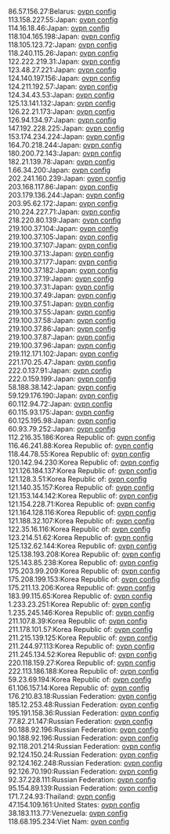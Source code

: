 86.57.156.27:Belarus: [ovpn config](vpn/86_57_156_27.ovpn)  
113.158.227.55:Japan: [ovpn config](vpn/113_158_227_55.ovpn)  
114.16.18.46:Japan: [ovpn config](vpn/114_16_18_46.ovpn)  
118.104.165.198:Japan: [ovpn config](vpn/118_104_165_198.ovpn)  
118.105.123.72:Japan: [ovpn config](vpn/118_105_123_72.ovpn)  
118.240.115.26:Japan: [ovpn config](vpn/118_240_115_26.ovpn)  
122.222.219.31:Japan: [ovpn config](vpn/122_222_219_31.ovpn)  
123.48.27.221:Japan: [ovpn config](vpn/123_48_27_221.ovpn)  
124.140.197.156:Japan: [ovpn config](vpn/124_140_197_156.ovpn)  
124.211.192.57:Japan: [ovpn config](vpn/124_211_192_57.ovpn)  
124.34.43.53:Japan: [ovpn config](vpn/124_34_43_53.ovpn)  
125.13.141.132:Japan: [ovpn config](vpn/125_13_141_132.ovpn)  
126.22.21.173:Japan: [ovpn config](vpn/126_22_21_173.ovpn)  
126.94.134.97:Japan: [ovpn config](vpn/126_94_134_97.ovpn)  
147.192.228.225:Japan: [ovpn config](vpn/147_192_228_225.ovpn)  
153.174.234.224:Japan: [ovpn config](vpn/153_174_234_224.ovpn)  
164.70.218.244:Japan: [ovpn config](vpn/164_70_218_244.ovpn)  
180.200.72.143:Japan: [ovpn config](vpn/180_200_72_143.ovpn)  
182.21.139.78:Japan: [ovpn config](vpn/182_21_139_78.ovpn)  
1.66.34.200:Japan: [ovpn config](vpn/1_66_34_200.ovpn)  
202.241.160.239:Japan: [ovpn config](vpn/202_241_160_239.ovpn)  
203.168.117.86:Japan: [ovpn config](vpn/203_168_117_86.ovpn)  
203.179.136.244:Japan: [ovpn config](vpn/203_179_136_244.ovpn)  
203.95.62.172:Japan: [ovpn config](vpn/203_95_62_172.ovpn)  
210.224.227.71:Japan: [ovpn config](vpn/210_224_227_71.ovpn)  
218.220.80.139:Japan: [ovpn config](vpn/218_220_80_139.ovpn)  
219.100.37.104:Japan: [ovpn config](vpn/219_100_37_104.ovpn)  
219.100.37.105:Japan: [ovpn config](vpn/219_100_37_105.ovpn)  
219.100.37.107:Japan: [ovpn config](vpn/219_100_37_107.ovpn)  
219.100.37.13:Japan: [ovpn config](vpn/219_100_37_13.ovpn)  
219.100.37.177:Japan: [ovpn config](vpn/219_100_37_177.ovpn)  
219.100.37.182:Japan: [ovpn config](vpn/219_100_37_182.ovpn)  
219.100.37.19:Japan: [ovpn config](vpn/219_100_37_19.ovpn)  
219.100.37.31:Japan: [ovpn config](vpn/219_100_37_31.ovpn)  
219.100.37.49:Japan: [ovpn config](vpn/219_100_37_49.ovpn)  
219.100.37.51:Japan: [ovpn config](vpn/219_100_37_51.ovpn)  
219.100.37.55:Japan: [ovpn config](vpn/219_100_37_55.ovpn)  
219.100.37.58:Japan: [ovpn config](vpn/219_100_37_58.ovpn)  
219.100.37.86:Japan: [ovpn config](vpn/219_100_37_86.ovpn)  
219.100.37.87:Japan: [ovpn config](vpn/219_100_37_87.ovpn)  
219.100.37.96:Japan: [ovpn config](vpn/219_100_37_96.ovpn)  
219.112.171.102:Japan: [ovpn config](vpn/219_112_171_102.ovpn)  
221.170.25.47:Japan: [ovpn config](vpn/221_170_25_47.ovpn)  
222.0.137.91:Japan: [ovpn config](vpn/222_0_137_91.ovpn)  
222.0.159.199:Japan: [ovpn config](vpn/222_0_159_199.ovpn)  
58.188.38.142:Japan: [ovpn config](vpn/58_188_38_142.ovpn)  
59.129.176.190:Japan: [ovpn config](vpn/59_129_176_190.ovpn)  
60.112.94.72:Japan: [ovpn config](vpn/60_112_94_72.ovpn)  
60.115.93.175:Japan: [ovpn config](vpn/60_115_93_175.ovpn)  
60.125.195.98:Japan: [ovpn config](vpn/60_125_195_98.ovpn)  
60.93.79.252:Japan: [ovpn config](vpn/60_93_79_252.ovpn)  
112.216.35.186:Korea Republic of: [ovpn config](vpn/112_216_35_186.ovpn)  
116.46.241.88:Korea Republic of: [ovpn config](vpn/116_46_241_88.ovpn)  
118.44.78.55:Korea Republic of: [ovpn config](vpn/118_44_78_55.ovpn)  
120.142.94.230:Korea Republic of: [ovpn config](vpn/120_142_94_230.ovpn)  
121.126.184.137:Korea Republic of: [ovpn config](vpn/121_126_184_137.ovpn)  
121.128.3.51:Korea Republic of: [ovpn config](vpn/121_128_3_51.ovpn)  
121.140.35.157:Korea Republic of: [ovpn config](vpn/121_140_35_157.ovpn)  
121.153.144.142:Korea Republic of: [ovpn config](vpn/121_153_144_142.ovpn)  
121.154.228.71:Korea Republic of: [ovpn config](vpn/121_154_228_71.ovpn)  
121.164.128.116:Korea Republic of: [ovpn config](vpn/121_164_128_116.ovpn)  
121.188.32.107:Korea Republic of: [ovpn config](vpn/121_188_32_107.ovpn)  
122.35.16.116:Korea Republic of: [ovpn config](vpn/122_35_16_116.ovpn)  
123.214.51.62:Korea Republic of: [ovpn config](vpn/123_214_51_62.ovpn)  
125.132.62.144:Korea Republic of: [ovpn config](vpn/125_132_62_144.ovpn)  
125.138.193.208:Korea Republic of: [ovpn config](vpn/125_138_193_208.ovpn)  
125.143.85.238:Korea Republic of: [ovpn config](vpn/125_143_85_238.ovpn)  
175.203.99.209:Korea Republic of: [ovpn config](vpn/175_203_99_209.ovpn)  
175.208.199.153:Korea Republic of: [ovpn config](vpn/175_208_199_153.ovpn)  
175.211.13.206:Korea Republic of: [ovpn config](vpn/175_211_13_206.ovpn)  
183.99.115.65:Korea Republic of: [ovpn config](vpn/183_99_115_65.ovpn)  
1.233.23.251:Korea Republic of: [ovpn config](vpn/1_233_23_251.ovpn)  
1.235.245.146:Korea Republic of: [ovpn config](vpn/1_235_245_146.ovpn)  
211.107.8.39:Korea Republic of: [ovpn config](vpn/211_107_8_39.ovpn)  
211.178.101.57:Korea Republic of: [ovpn config](vpn/211_178_101_57.ovpn)  
211.215.139.125:Korea Republic of: [ovpn config](vpn/211_215_139_125.ovpn)  
211.244.97.113:Korea Republic of: [ovpn config](vpn/211_244_97_113.ovpn)  
211.245.134.52:Korea Republic of: [ovpn config](vpn/211_245_134_52.ovpn)  
220.118.159.27:Korea Republic of: [ovpn config](vpn/220_118_159_27.ovpn)  
222.113.186.188:Korea Republic of: [ovpn config](vpn/222_113_186_188.ovpn)  
59.23.69.194:Korea Republic of: [ovpn config](vpn/59_23_69_194.ovpn)  
61.106.157.14:Korea Republic of: [ovpn config](vpn/61_106_157_14.ovpn)  
176.210.83.18:Russian Federation: [ovpn config](vpn/176_210_83_18.ovpn)  
185.12.253.48:Russian Federation: [ovpn config](vpn/185_12_253_48.ovpn)  
195.191.158.36:Russian Federation: [ovpn config](vpn/195_191_158_36.ovpn)  
77.82.21.147:Russian Federation: [ovpn config](vpn/77_82_21_147.ovpn)  
90.188.92.196:Russian Federation: [ovpn config](vpn/90_188_92_196.ovpn)  
90.188.92.196:Russian Federation: [ovpn config](vpn/90_188_92_196.ovpn)  
92.118.201.214:Russian Federation: [ovpn config](vpn/92_118_201_214.ovpn)  
92.124.150.24:Russian Federation: [ovpn config](vpn/92_124_150_24.ovpn)  
92.124.162.248:Russian Federation: [ovpn config](vpn/92_124_162_248.ovpn)  
92.126.70.190:Russian Federation: [ovpn config](vpn/92_126_70_190.ovpn)  
92.37.228.111:Russian Federation: [ovpn config](vpn/92_37_228_111.ovpn)  
95.154.89.139:Russian Federation: [ovpn config](vpn/95_154_89_139.ovpn)  
171.7.24.93:Thailand: [ovpn config](vpn/171_7_24_93.ovpn)  
47.154.109.161:United States: [ovpn config](vpn/47_154_109_161.ovpn)  
38.183.113.77:Venezuela: [ovpn config](vpn/38_183_113_77.ovpn)  
118.68.195.234:Viet Nam: [ovpn config](vpn/118_68_195_234.ovpn)  
